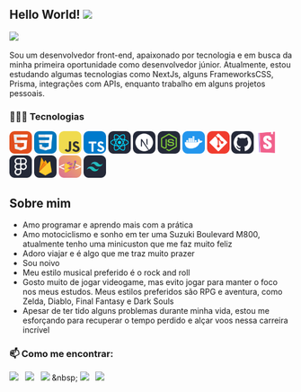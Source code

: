  ## Hello World!  <img src="https://github.com/sciencepal/sciencepal/blob/master/assets/Hi.gif" width="29px">
  ![](https://komarev.com/ghpvc/?username=EvilisGlenio&label=Profile%20Visits&color=blue&style=for-the-badge)

Sou um desenvolvedor front-end, apaixonado por tecnologia e em busca da minha primeira oportunidade como desenvolvedor júnior. Atualmente, estou estudando algumas tecnologias como NextJs, alguns FrameworksCSS, Prisma, integrações com APIs, enquanto trabalho em alguns projetos pessoais.

### 👨🏻‍💻 Tecnologias <br />
  <code><img height="40" src="https://github.com/tandpfun/skill-icons/blob/main/icons/HTML.svg"></code>
  <code><img height="40" src="https://github.com/tandpfun/skill-icons/blob/main/icons/CSS.svg"></code>
  <code><img height="40" src="https://github.com/tandpfun/skill-icons/blob/main/icons/JavaScript.svg"></code>
  <code><img height="40" src="https://github.com/tandpfun/skill-icons/blob/main/icons/TypeScript.svg"></code>
  <code><img height="40" src="https://github.com/tandpfun/skill-icons/blob/main/icons/React-Dark.svg"></code>
  <code><img height="40" src="https://github.com/tandpfun/skill-icons/blob/main/icons/NextJS-Dark.svg"></code>
  <code><img height="40" src="https://github.com/tandpfun/skill-icons/blob/main/icons/NodeJS-Dark.svg"></code>
  <code><img height="40" src="https://github.com/tandpfun/skill-icons/blob/main/icons/Docker.svg"></code>
  <code><img height="40" src="https://github.com/tandpfun/skill-icons/blob/main/icons/Git.svg"></code>
  <code><img height="40" src="https://github.com/tandpfun/skill-icons/blob/main/icons/Github-Dark.svg"></code>
  <code><img height="40" src="https://raw.githubusercontent.com/github/explore/80688e429a7d4ef2fca1e82350fe8e3517d3494d/topics/storybook/storybook.png"></code>
  <code><img height="40" src="https://github.com/tandpfun/skill-icons/blob/main/icons/Figma-Dark.svg"></code>
  <code><img height="40" src="https://github.com/tandpfun/skill-icons/blob/main/icons/Firebase-Dark.svg"></code>
  <code><img height="40" src="https://github.com/tandpfun/skill-icons/blob/main/icons/StyledComponents.svg"></code>
  <code><img height="40" src="https://github.com/tandpfun/skill-icons/blob/main/icons/TailwindCSS-Dark.svg"></code>


## Sobre mim
- Amo programar e aprendo mais com a prática
- Amo motociclismo e sonho em ter uma Suzuki Boulevard M800, atualmente tenho uma minicuston que me faz muito feliz
- Adoro viajar e é algo que me traz muito prazer
- Sou noivo 
- Meu estilo musical preferido é o rock and roll
- Gosto muito de jogar videogame, mas evito jogar para manter o foco nos meus estudos. Meus estilos preferidos são RPG e aventura, como Zelda, Diablo, Final Fantasy e Dark Souls
- Apesar de ter tido alguns problemas durante minha vida, estou me esforçando para recuperar o tempo perdido e alçar voos nessa carreira incrível

### 📫 Como me encontrar:
  
  [<img src="https://upload.wikimedia.org/wikipedia/commons/8/83/Steam_icon_logo.svg" width="3.5%"/>](https://steamcommunity.com/profiles/76561198128010046/)  &nbsp; [<img src="https://github.com/sciencepal/sciencepal/blob/master/assets/discord-round.svg" width="3.5%"/>](https://discord.gg/glenio9309)  &nbsp; [<img src="https://img.icons8.com/color/48/000000/linkedin.png" width="3.5%"/>]([https://www.linkedin.com/in/adityapal1/](https://www.linkedin.com/in/evilis-glenio/))    &nbsp; [<img src="https://img.icons8.com/fluent/48/000000/instagram-new.png" width="3.5%"/>](https://www.instagram.com/evilis.glenio/)  &nbsp; <a href="mailto:glenio.developer@gmail.com"> <img src="https://img.icons8.com/fluent/48/000000/gmail.png" width="3.5%"/>
